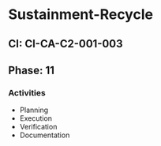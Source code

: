 # Sustainment-Recycle

## CI: CI-CA-C2-001-003
## Phase: 11

### Activities
- Planning
- Execution
- Verification
- Documentation
